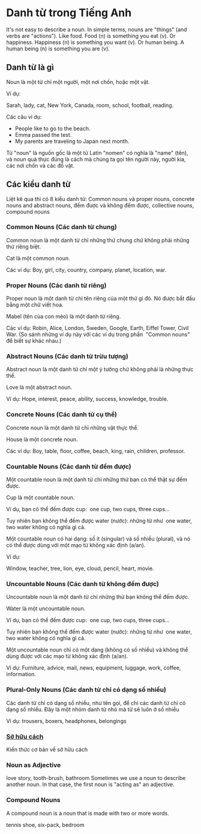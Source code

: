 # Danh từ trong Tiếng Anh

It's not easy to describe a noun. In simple terms, nouns are "things" (and verbs are "actions"). Like food. Food (n) is something you eat (v). Or happiness. Happiness (n) is something you want (v). Or human being. A human being (n) is something you are (v).

## Danh từ là gì
Noun là một từ chỉ một người, một nơi chốn, hoặc một vật.

Ví dụ:

Sarah, lady, cat, New York, Canada, room, school, football, reading.

Các câu ví dụ:

-   People like to go to the beach.
-   Emma passed the test.
-   My parents are traveling to Japan next month.

Từ "noun" là nguồn gốc là một từ Latin "nomen" có nghĩa là "name" (tên), và noun quả thực đúng là cách mà chúng ta gọi tên người này, người kia, các nơi chốn và các đồ vật.

## Các kiểu danh từ
Liệt kê qua thì có 8 kiểu danh từ: Common nouns và proper nouns, concrete nouns and abstract nouns, đếm được và không đếm được, collective nouns, compound nouns

### Common Nouns (Các danh từ chung)

Common noun là một danh từ chỉ những thứ chung chứ không phải những thứ riêng biệt.

Cat là một common noun.

Các ví dụ: Boy, girl, city, country, company, planet, location, war.

### Proper Nouns (Các danh từ riêng)

Proper noun là một danh từ chỉ tên riêng của một thứ gì đó. Nó được bắt đầu bằng một chữ viết hoa.

Mabel (tên của con mèo) là một danh từ riêng.

Các ví dụ: Robin, Alice, London, Sweden, Google, Earth, Eiffel Tower, Civil War. (So sánh những ví dụ này với các ví dụ trong phần  "Common nouns" để biết sự khác nhau.)

### Abstract Nouns (Các danh từ trừu tượng)

Abstract noun là một danh từ chỉ một ý tưởng chứ không phải là những thực thể.

Love là một abstract noun.

Ví dụ: Hope, interest, peace, ability, success, knowledge, trouble.

### Concrete Nouns (Các danh từ cụ thể)

Concrete noun là một danh từ chỉ những vật thực thể.

House là một concrete noun.

Các ví dụ: Boy, table, floor, coffee, beach, king, rain, children, professor.

### Countable Nouns (Các danh từ đếm được)

Một countable noun là một danh từ chỉ những thứ bạn có thể thật sự đếm được.

Cup là một countable noun.

Ví dụ, bạn có thể đếm được cup:  one cup, two cups, three cups...

Tuy nhiên bạn không thể đếm được water (nước): những từ như  one water, two water không có nghĩa gì cả.

Một countable noun có hai dạng: số ít (singular) và số nhiều (plural), và nó có thể được dùng với một mạo từ không xác định (a/an).

Ví dụ:

Window, teacher, tree, lion, eye, cloud, pencil, heart, movie.

### Uncountable Nouns (Các danh từ không đếm được)

Uncountable noun là một danh từ chỉ những thứ bạn không thể đếm được.

Water là một uncountable noun.

Ví dụ, bạn có thể đếm được cup:  one cup, two cups, three cups...

Tuy nhiên bạn không thể đếm được water (nước): những từ như  one water, two water không có nghĩa gì cả.

Một uncountable noun chỉ có một dạng (không có số nhiều) và không thể dùng được với các mạo từ không xác định (a/an).

Ví dụ: Furniture, advice, mail, news, equipment, luggage, work, coffee, information.


### Plural-Only Nouns (Các danh từ chỉ có dạng số nhiều)

Các danh từ chỉ có dạng số nhiều, như tên gọi, để chỉ các danh từ chỉ có dạng số nhiều. Đây là một nhóm danh từ nhỏ mà từ sẽ luôn ở số nhiều

Ví dụ: trousers, boxers, headphones, belongings

### [Sở hữu cách](so-huu-cach.md)
Kiến thức cơ bản về sở hữu cách

### Noun as Adjective
love story, tooth-brush, bathroom
Sometimes we use a noun to describe another noun. In that case, the first noun is "acting as" an adjective.

### Compound Nouns
A compound noun is a noun that is made with two or more words.

tennis shoe, six-pack, bedroom
